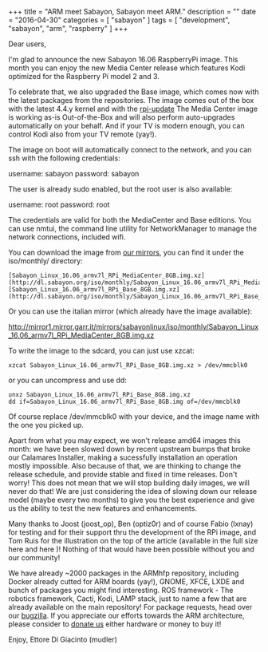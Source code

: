 +++
title = "ARM meet Sabayon, Sabayon meet ARM."
description = ""
date = "2016-04-30"
categories = [ "sabayon" ]
tags = [
"development",
"sabayon",
"arm",
"raspberry"
]
+++


Dear users,


I'm glad to announce the new Sabayon 16.06 RaspberryPi image. This month you can enjoy the new Media Center release which features Kodi optimized for the Raspberry Pi model 2 and 3.


To celebrate that, we also upgraded the Base image, which comes now with the latest packages from the repositories.
The image comes out of the box with the latest 4.4.y kernel and with the [rpi-update](https://github.com/Hexxeh/rpi-update#rpi-update)
The Media Center image is working as-is Out-of-the-Box and will also perform auto-upgrades automatically on your behalf. And if your TV is modern enough, you can control Kodi also from your TV remote (yay!).


The image on boot will automatically connect to the network, and you can ssh with the following credentials:


username: sabayon password: sabayon



The user is already sudo enabled, but the root user is also available:


username: root password: root



The credentials are valid for both the MediaCenter and Base editions. You can use nmtui, the command line utility for NetworkManager to manage the network connections, included wifi.


You can download the image from [our mirrors](http://dl.sabayon.org/iso/monthly/), you can find it under the iso/monthly/ directory:


	[Sabayon_Linux_16.06_armv7l_RPi_MediaCenter_8GB.img.xz](http://dl.sabayon.org/iso/monthly/Sabayon_Linux_16.06_armv7l_RPi_MediaCenter_8GB.img.xz)
	[Sabayon_Linux_16.06_armv7l_RPi_Base_8GB.img.xz](http://dl.sabayon.org/iso/monthly/Sabayon_Linux_16.06_armv7l_RPi_Base_8GB.img.xz)


Or you can use the italian mirror (which already have the image available):


http://mirror1.mirror.garr.it/mirrors/sabayonlinux/iso/monthly/Sabayon_Linux_16.06_armv7l_RPi_MediaCenter_8GB.img.xz


To write the image to the sdcard, you can just use xzcat:


	xzcat Sabayon_Linux_16.06_armv7l_RPi_Base_8GB.img.xz > /dev/mmcblk0



or you can uncompress and use dd:


	unxz Sabayon_Linux_16.06_armv7l_RPi_Base_8GB.img.xz
	dd if=Sabayon_Linux_16.06_armv7l_RPi_Base_8GB.img of=/dev/mmcblk0



Of course replace /dev/mmcblk0 with your device, and the image name with the one you picked up.


Apart from what you may expect, we won't release amd64 images this month: we have been slowed down by recent upstream bumps that broke our Calamares Installer, making a sucessfully installation an operation mostly impossible. Also because of that, we are thinking to change the release schedule, and provide stable and fixed in time releases. Don't worry! This does not mean that we will stop building daily images, we will never do that!  We are just considering the idea of slowing down our release model (maybe every two months) to give you the best experience and give us the ability to test the new features and enhancements. 


Many thanks to Joost (joost_op), Ben (optiz0r) and of course Fabio (lxnay) for testing and for their support thru the development of the RPi image, and Tom Ruis for the illustration on the top of the article (available in the full size  here  and  here )!  Nothing of that would have been possible without you and our community! 


We have already ~2000 packages in the ARMhfp repository, including Docker already cutted for ARM boards (yay!), GNOME, XFCE, LXDE and bunch of packages you might find interesting.
ROS framework - The robotics framework, Cacti, Kodi, LAMP stack, just to name a few that are already available on the main repository!
For package requests, head over our [bugzilla](https://bugs.sabayon.org/).
If you appreciate our efforts towards the ARM architecture, please consider to [donate us](https://www.sabayon.org/donate) either hardware or money to buy it!


Enjoy,
Ettore Di Giacinto (mudler)

